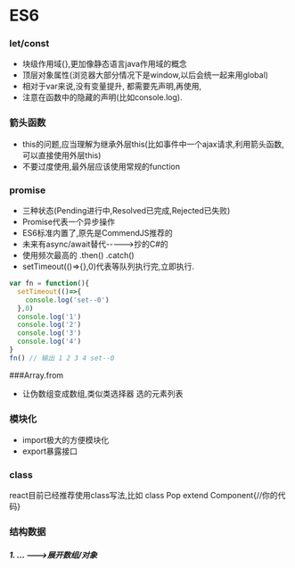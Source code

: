 # ES6

### let/const

- 块级作用域{},更加像静态语言java作用域的概念
- 顶层对象属性(浏览器大部分情况下是window,以后会统一起来用global)
- 相对于var来说,没有变量提升, 都需要先声明,再使用,
- 注意在函数中的隐藏的声明(比如console.log).

### 箭头函数 

- this的问题,应当理解为继承外层this(比如事件中一个ajax请求,利用箭头函数,可以直接使用外层this)
- 不要过度使用,最外层应该使用常规的function

### promise 

- 三种状态(Pending进行中,Resolved已完成,Rejected已失败)
- Promise代表一个异步操作
- ES6标准内置了,原先是CommendJS推荐的 
- 未来有async/await替代----->抄的C#的
- 使用频次最高的 .then()   .catch()
- setTimeout(()=>{},0)代表等队列执行完,立即执行.

```javascript
var fn = function(){
  setTimeout(()=>{
    console.log('set--0')
  },0)
  console.log('1')
  console.log('2')
  console.log('3')
  console.log('4')
}
fn() // 输出 1 2 3 4 set--0
```

###Array.from

- 让伪数组变成数组,类似类选择器 选的元素列表


### 模块化

- import极大的方便模块化
- export暴露接口

### class

react目前已经推荐使用class写法,比如 class Pop extend Component{//你的代码}



### 结构数据

##### 1.   ...   --->展开数组/对象